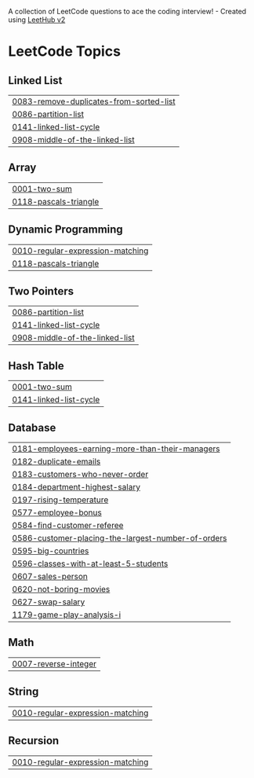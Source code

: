 A collection of LeetCode questions to ace the coding interview! - Created using [LeetHub v2](https://github.com/arunbhardwaj/LeetHub-2.0)
<!---LeetCode Topics Start-->
# LeetCode Topics
## Linked List
|  |
| ------- |
| [0083-remove-duplicates-from-sorted-list](https://github.com/PramodhKumar3/LeetCode-DSA/tree/master/0083-remove-duplicates-from-sorted-list) |
| [0086-partition-list](https://github.com/PramodhKumar3/LeetCode-DSA/tree/master/0086-partition-list) |
| [0141-linked-list-cycle](https://github.com/PramodhKumar3/LeetCode-DSA/tree/master/0141-linked-list-cycle) |
| [0908-middle-of-the-linked-list](https://github.com/PramodhKumar3/LeetCode-DSA/tree/master/0908-middle-of-the-linked-list) |
## Array
|  |
| ------- |
| [0001-two-sum](https://github.com/PramodhKumar3/LeetCode-DSA/tree/master/0001-two-sum) |
| [0118-pascals-triangle](https://github.com/PramodhKumar3/LeetCode-DSA/tree/master/0118-pascals-triangle) |
## Dynamic Programming
|  |
| ------- |
| [0010-regular-expression-matching](https://github.com/PramodhKumar3/LeetCode-DSA/tree/master/0010-regular-expression-matching) |
| [0118-pascals-triangle](https://github.com/PramodhKumar3/LeetCode-DSA/tree/master/0118-pascals-triangle) |
## Two Pointers
|  |
| ------- |
| [0086-partition-list](https://github.com/PramodhKumar3/LeetCode-DSA/tree/master/0086-partition-list) |
| [0141-linked-list-cycle](https://github.com/PramodhKumar3/LeetCode-DSA/tree/master/0141-linked-list-cycle) |
| [0908-middle-of-the-linked-list](https://github.com/PramodhKumar3/LeetCode-DSA/tree/master/0908-middle-of-the-linked-list) |
## Hash Table
|  |
| ------- |
| [0001-two-sum](https://github.com/PramodhKumar3/LeetCode-DSA/tree/master/0001-two-sum) |
| [0141-linked-list-cycle](https://github.com/PramodhKumar3/LeetCode-DSA/tree/master/0141-linked-list-cycle) |
## Database
|  |
| ------- |
| [0181-employees-earning-more-than-their-managers](https://github.com/PramodhKumar3/LeetCode-DSA/tree/master/0181-employees-earning-more-than-their-managers) |
| [0182-duplicate-emails](https://github.com/PramodhKumar3/LeetCode-DSA/tree/master/0182-duplicate-emails) |
| [0183-customers-who-never-order](https://github.com/PramodhKumar3/LeetCode-DSA/tree/master/0183-customers-who-never-order) |
| [0184-department-highest-salary](https://github.com/PramodhKumar3/LeetCode-DSA/tree/master/0184-department-highest-salary) |
| [0197-rising-temperature](https://github.com/PramodhKumar3/LeetCode-DSA/tree/master/0197-rising-temperature) |
| [0577-employee-bonus](https://github.com/PramodhKumar3/LeetCode-DSA/tree/master/0577-employee-bonus) |
| [0584-find-customer-referee](https://github.com/PramodhKumar3/LeetCode-DSA/tree/master/0584-find-customer-referee) |
| [0586-customer-placing-the-largest-number-of-orders](https://github.com/PramodhKumar3/LeetCode-DSA/tree/master/0586-customer-placing-the-largest-number-of-orders) |
| [0595-big-countries](https://github.com/PramodhKumar3/LeetCode-DSA/tree/master/0595-big-countries) |
| [0596-classes-with-at-least-5-students](https://github.com/PramodhKumar3/LeetCode-DSA/tree/master/0596-classes-with-at-least-5-students) |
| [0607-sales-person](https://github.com/PramodhKumar3/LeetCode-DSA/tree/master/0607-sales-person) |
| [0620-not-boring-movies](https://github.com/PramodhKumar3/LeetCode-DSA/tree/master/0620-not-boring-movies) |
| [0627-swap-salary](https://github.com/PramodhKumar3/LeetCode-DSA/tree/master/0627-swap-salary) |
| [1179-game-play-analysis-i](https://github.com/PramodhKumar3/LeetCode-DSA/tree/master/1179-game-play-analysis-i) |
## Math
|  |
| ------- |
| [0007-reverse-integer](https://github.com/PramodhKumar3/LeetCode-DSA/tree/master/0007-reverse-integer) |
## String
|  |
| ------- |
| [0010-regular-expression-matching](https://github.com/PramodhKumar3/LeetCode-DSA/tree/master/0010-regular-expression-matching) |
## Recursion
|  |
| ------- |
| [0010-regular-expression-matching](https://github.com/PramodhKumar3/LeetCode-DSA/tree/master/0010-regular-expression-matching) |
<!---LeetCode Topics End-->